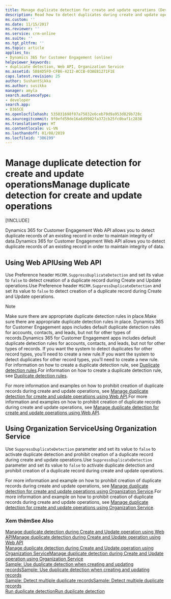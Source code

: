 ```yaml
---
title: Manage duplicate detection for create and update operations (Developer Guide for Dynamics 365 for Customer Engagement apps) | MicrosoftDocs
description: Read how to detect duplicates during create and update operations using the Dynamics 365 for Customer Engagement Web API and Organization service.
ms.custom: ''
ms.date: 11/15/2017
ms.reviewer: ''
ms.service: crm-online
ms.suite: ''
ms.tgt_pltfrm: ''
ms.topic: article
applies_to:
- Dynamics 365 for Customer Engagement (online)
helpviewer_keywords:
- duplicate detection, Web API, Organization Service
ms.assetid: 5B84D5F0-CFB6-4212-ACCB-03AE81271F1E
caps.latest.revision: 25
author: SushantSikka
ms.author: susikka
manager: amyla
search.audienceType:
- developer
search.app:
- D365CE
ms.openlocfilehash: 535031698f07a75832e6ceb79d9a953d829b728c
ms.sourcegitcommit: 9f0efd59de16a6d9902fa372cb25fc0baf1c2838
ms.translationtype: HT
ms.contentlocale: vi-VN
ms.lasthandoff: 01/08/2019
ms.locfileid: "386199"
---
```

# <a name="manage-duplicate-detection-for-create-and-update-operations"></a><span data-ttu-id="dbc0a-103">Manage duplicate detection for create and update operations</span><span class="sxs-lookup"><span data-stu-id="dbc0a-103">Manage duplicate detection for create and update operations</span></span>

[!INCLUDE[](../includes/cc_applies_to_update_9_0_0.md)]

<span data-ttu-id="dbc0a-104">Dynamics 365 for Customer Engagement Web API allows you to detect duplicate records of an existing record in order to maintain integrity of data.</span><span class="sxs-lookup"><span data-stu-id="dbc0a-104">Dynamics 365 for Customer Engagement Web API allows you to detect duplicate records of an existing record in order to maintain integrity of data.</span></span> 

<a name="BKMK_webapi"></a>

## <a name="using-web-api"></a><span data-ttu-id="dbc0a-105">Using Web API</span><span class="sxs-lookup"><span data-stu-id="dbc0a-105">Using Web API</span></span>

<span data-ttu-id="dbc0a-106">Use Preference header `MSCRM.SuppressDuplicateDetection` and set its value to `false` to detect creation of a duplicate record during Create and Update operations.</span><span class="sxs-lookup"><span data-stu-id="dbc0a-106">Use Preference header `MSCRM.SuppressDuplicateDetection` and set its value to `false` to detect creation of a duplicate record during Create and Update operations.</span></span>

> [!NOTE]
>  <span data-ttu-id="dbc0a-107">Make sure there are appropriate duplicate detection rules in place.</span><span class="sxs-lookup"><span data-stu-id="dbc0a-107">Make sure there are appropriate duplicate detection rules in place.</span></span> <span data-ttu-id="dbc0a-108">Dynamics 365 for Customer Engagement apps includes default duplicate detection rules for accounts, contacts, and leads, but not for other types of records.</span><span class="sxs-lookup"><span data-stu-id="dbc0a-108">Dynamics 365 for Customer Engagement apps includes default duplicate detection rules for accounts, contacts, and leads, but not for other types of records.</span></span> <span data-ttu-id="dbc0a-109">If you want the system to detect duplicates for other record types, you’ll need to create a new rule.</span><span class="sxs-lookup"><span data-stu-id="dbc0a-109">If you want the system to detect duplicates for other record types, you’ll need to create a new rule.</span></span> <span data-ttu-id="dbc0a-110">For information on how to create a duplicate detection rule, see [Duplicate detection rules](../admin/set-up-duplicate-detection-rules-keep-data-clean.md).</span><span class="sxs-lookup"><span data-stu-id="dbc0a-110">For information on how to create a duplicate detection rule, see [Duplicate detection rules](../admin/set-up-duplicate-detection-rules-keep-data-clean.md).</span></span>

<span data-ttu-id="dbc0a-111">For more information and examples on how to prohibit creation of duplicate records during create and update operations, see [Manage duplicate detection for create and update operations using Web API](webapi/manage-duplicate-detection-create-update.md).</span><span class="sxs-lookup"><span data-stu-id="dbc0a-111">For more information and examples on how to prohibit creation of duplicate records during create and update operations, see [Manage duplicate detection for create and update operations using Web API](webapi/manage-duplicate-detection-create-update.md).</span></span>

<a name="BKMK_orgservice"></a>

## <a name="using-organization-service"></a><span data-ttu-id="dbc0a-112">Using Organization Service</span><span class="sxs-lookup"><span data-stu-id="dbc0a-112">Using Organization Service</span></span>

<span data-ttu-id="dbc0a-113">Use `SuppressDuplicateDetection` parameter and set its value to `false` to activate duplicate detection and prohibit creation of a duplicate record during create and update operations.</span><span class="sxs-lookup"><span data-stu-id="dbc0a-113">Use `SuppressDuplicateDetection` parameter and set its value to `false` to activate duplicate detection and prohibit creation of a duplicate record during create and update operations.</span></span>

<span data-ttu-id="dbc0a-114">For more information and example on how to prohibit creation of duplicate records during create and update operations, see [Manage duplicate detection for create and update operations using Organization Service](org-service/manage-duplicate-detection-create-update.md).</span><span class="sxs-lookup"><span data-stu-id="dbc0a-114">For more information and example on how to prohibit creation of duplicate records during create and update operations, see [Manage duplicate detection for create and update operations using Organization Service](org-service/manage-duplicate-detection-create-update.md).</span></span>

### <a name="see-also"></a><span data-ttu-id="dbc0a-115">Xem thêm</span><span class="sxs-lookup"><span data-stu-id="dbc0a-115">See Also</span></span>

[<span data-ttu-id="dbc0a-116">Manage duplicate detection during Create and Update operation using Web API</span><span class="sxs-lookup"><span data-stu-id="dbc0a-116">Manage duplicate detection during Create and Update operation using Web API</span></span>](webapi/manage-duplicate-detection-create-update.md)  
[<span data-ttu-id="dbc0a-117">Manage duplicate detection during Create and Update operation using Organization Service</span><span class="sxs-lookup"><span data-stu-id="dbc0a-117">Manage duplicate detection during Create and Update operation using Organization Service</span></span>](org-service/manage-duplicate-detection-create-update.md)  
[<span data-ttu-id="dbc0a-118">Sample: Use duplicate detection when creating and updating records</span><span class="sxs-lookup"><span data-stu-id="dbc0a-118">Sample: Use duplicate detection when creating and updating records</span></span>](org-service/sample-use-duplicate-detection-when-creating-and-updating-records.md)  
[<span data-ttu-id="dbc0a-119">Sample: Detect multiple duplicate records</span><span class="sxs-lookup"><span data-stu-id="dbc0a-119">Sample: Detect multiple duplicate records</span></span>](org-service/sample-detect-multiple-duplicate-records.md)  
[<span data-ttu-id="dbc0a-120">Run duplicate detection</span><span class="sxs-lookup"><span data-stu-id="dbc0a-120">Run duplicate detection</span></span>](run-duplicate-detection.md)
